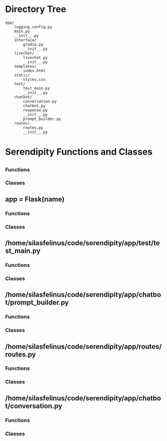 # Directory Tree

```
app/
    logging_config.py
    main.py
    __init__.py
    interface/
        gradio.py
        __init__.py
    livechat/
        livechat.py
        __init__.py
    templates/
        index.html
    static/
        styles.css
    test/
        test_main.py
        __init__.py
    chatbot/
        conversation.py
        chatbot.py
        response.py
        __init__.py
        prompt_builder.py
    routes/
        routes.py
        __init__.py
```

# Serendipity Functions and Classes

## 

### Functions


### Classes


## app = Flask(__name__)

### Functions


### Classes


## /home/silasfelinus/code/serendipity/app/test/test_main.py

### Functions


### Classes


## /home/silasfelinus/code/serendipity/app/chatbot/prompt_builder.py

### Functions


### Classes


## /home/silasfelinus/code/serendipity/app/routes/routes.py

### Functions


### Classes


## /home/silasfelinus/code/serendipity/app/chatbot/conversation.py

### Functions


### Classes



